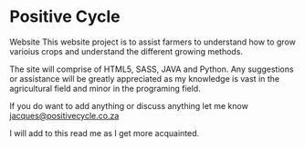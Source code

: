 # Positive Cycle
Website
This website project is to assist farmers to understand how to grow varioius crops and understand the different growing methods.

The site will comprise of HTML5, SASS, JAVA and Python. Any suggestions or assistance will be greatly appreciated as my knowledge is vast in the agricultural field and minor in the programing field.

If you do want to add anything or discuss anything let me know jacques@positivecycle.co.za

I will add to this read me as I get more acquainted.
